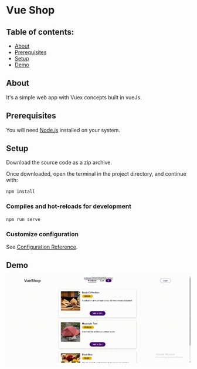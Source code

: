 # Vue Shop  

## Table of contents:

- [About](#about)
- [Prerequisites](#prerequisites)
- [Setup](#setup)
- [Demo](#demo)

## About

It's a simple web app with Vuex concepts built in vueJs.

## Prerequisites

You will need [Node.js](https://nodejs.org) installed on your system.

## Setup

Download the source code as a zip archive.

Once downloaded, open the terminal in the project directory, and continue with:

```
npm install
```

### Compiles and hot-reloads for development

```
npm run serve
```

### Customize configuration

See [Configuration Reference](https://cli.vuejs.org/config/).

## Demo
![text](bandicam-2022-09-30-20-15-54-348.gif)

